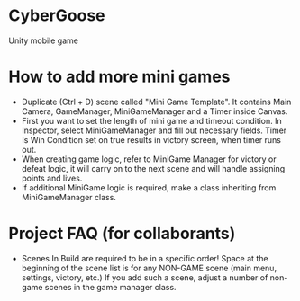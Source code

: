 # CyberGoose
Unity mobile game

# How to add more mini games
 - Duplicate (Ctrl + D) scene called "Mini Game Template". It contains Main Camera, GameManager, MiniGameManager and a Timer inside Canvas.
 - First you want to set the length of mini game and timeout condition. In Inspector, select MiniGameManager and fill out necessary fields. Timer Is Win Condition set on true results in victory screen, when timer runs out.
 - When creating game logic, refer to MiniGame Manager for victory or defeat logic, it will carry on to the next scene and will handle assigning points and lives.
 - If additional MiniGame logic is required, make a class inheriting from MiniGameManager class.

# Project FAQ (for collaborants)
 - Scenes In Build are required to be in a specific order!
Space at the beginning of the scene list is for any NON-GAME scene (main menu, settings, victory, etc.)
If you add such a scene, adjust a number of non-game scenes in the game manager class.

